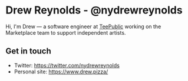 # Drew Reynolds - @nydrewreynolds
Hi, I'm Drew — a software engineer at [TeePublic](https://www.teepublic.com/) working on the Marketplace team to support independent artists.

## Get in touch
- Twitter: https://twitter.com/nydrewreynolds
- Personal site: https://www.drew.pizza/
